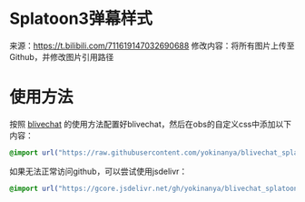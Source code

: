 # Splatoon3弹幕样式

来源：https://t.bilibili.com/711619147032690688
修改内容：将所有图片上传至Github，并修改图片引用路径

# 使用方法

按照 [blivechat](https://github.com/xfgryujk/blivechat) 的使用方法配置好blivechat，然后在obs的自定义css中添加以下内容：
```css
@import url("https://raw.githubusercontent.com/yokinanya/blivechat_splatoon/master/splatoon_gh.css");
```
如果无法正常访问github，可以尝试使用jsdelivr：
```css
@import url("https://gcore.jsdelivr.net/gh/yokinanya/blivechat_splatoon@master/splatoon_cdn.css");
```